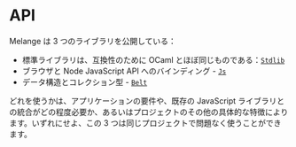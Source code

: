 # API

Melange は 3 つのライブラリを公開している：

- 標準ライブラリは、互換性のために OCaml とほぼ同じものである：[`Stdlib`](https://melange.re/v2.2.0/api/re/melange/Stdlib/)
- ブラウザと Node JavaScript API へのバインディング - [`Js`](https://melange.re/v2.2.0/api/re/melange/Js)
- データ構造とコレクション型 - [`Belt`](https://melange.re/v2.2.0/api/re/melange/Belt)

どれを使うかは、アプリケーションの要件や、既存の JavaScript ライブラリとの統合がどの程度必要か、あるいはプロジェクトのその他の具体的な特徴によります。いずれにせよ、この 3 つは同じプロジェクトで問題なく使うことができます。
